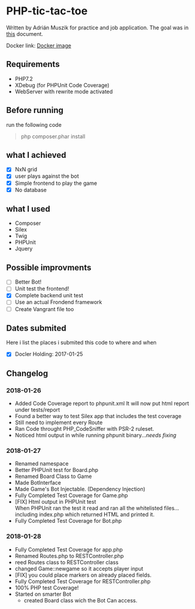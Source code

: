 # PHP-tic-tac-toe

Written by Adrián Muszik for practice and job application. The goal was in [this](https://github.com/NaGeL182/PHP-tic-tac-toe/blob/master/practical_backend_task_tic_tac_toe.pdf) document.

Docker link: [Docker image](https://hub.docker.com/r/nagel182/phptictactoe/)

## Requirements

- PHP7.2
- XDebug (for PHPUnit Code Coverage)
- WebServer with rewrite mode activated

## Before running

run the following code
>php composer.phar install

## what I achieved

- [x] NxN grid
- [x] user plays against the bot
- [x] Simple frontend to play the game
- [x] No database

## what I used

- Composer
- Silex
- Twig
- PHPUnit
- Jquery

## Possible improvments

- [ ] Better Bot!
- [ ] Unit test the frontend!
- [X] Complete backend unit test
- [ ] Use an actual Frondend framework
- [ ] Create Vangrant file too

## Dates submited

Here i list the places i submited this code to where and when

- [X] Docler Holding: 2017-01-25

## Changelog

### 2018-01-26

- Added Code Coverage report to phpunit.xml
  It will now put html report under tests/report
- Found a better way to test Silex app that includes the test coverage
- Still need to implement every Route
- Ran Code throught PHP_CodeSniffer with PSR-2 ruleset.
- Noticed html output in while running phpunit binary...*needs fixing*

### 2018-01-27

- Renamed namespace
- Better PHPUnit test for Board.php
- Renamed Board Class to Game
- Made BotInterface
- Made Game's Bot Injectable. (Dependency Injection)
- Fully Completed Test Coverage for Game.php
- [FIX] Html output in PHPUnit test  
  When PHPUnit ran the test it read and ran all the whitelisted files... including index.php which returned HTML and printed it.
- Fully Completed Test Coverage for Bot.php

### 2018-01-28

- Fully Completed Test Coverage for app.php
- Renamed Routes.php to RESTController.php
- reed Routes class to RESTController class
- changed Game::newgame so it accepts player input
- [FIX] you could place markers on already placed fields.
- Fully Completed Test Coverage for RESTController.php
- 100% PHP test Coverage!
- Started on smarter Bot
  - created Board class wich the Bot Can access.
